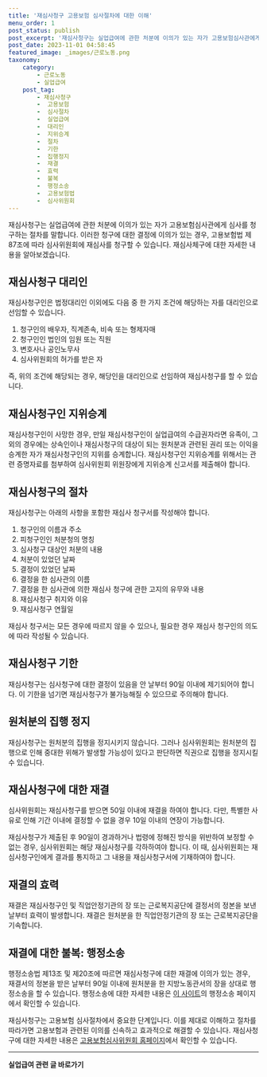 ```yaml
---
title: '재심사청구 고용보험 심사절차에 대한 이해'
menu_order: 1
post_status: publish
post_excerpt: '재심사청구는 실업급여에 관한 처분에 이의가 있는 자가 고용보험심사관에게 심사를 청구하는 절차를 말합니다. 이러한 청구에 대한 결정에 이의가 있는 경우, 고용보험법 제87조에 따라 심사위원회에 재심사를 청구할 수 있습니다. 재심사체구에 대한 자세한 내용을 알아보겠습니다.'
post_date: 2023-11-01 04:58:45
featured_image: _images/근로노동.png
taxonomy:
    category:
        - 근로노동
        - 실업급여
    post_tag:
        - 재심사청구
        -  고용보험
        -  심사절차
        -  실업급여
        -  대리인
        -  지위승계
        -  절차
        -  기한
        -  집행정지
        -  재결
        -  효력
        -  불복
        -  행정소송
        -  고용보험법
        -  심사위원회
---
```




재심사청구는 실업급여에 관한 처분에 이의가 있는 자가 고용보험심사관에게 심사를 청구하는 절차를 말합니다. 이러한 청구에 대한 결정에 이의가 있는 경우, 고용보험법 제87조에 따라 심사위원회에 재심사를 청구할 수 있습니다. 재심사체구에 대한 자세한 내용을 알아보겠습니다.

## 재심사청구 대리인

재심사청구인은 법정대리인 이외에도 다음 중 한 가지 조건에 해당하는 자를 대리인으로 선임할 수 있습니다.

1. 청구인의 배우자, 직계존속, 비속 또는 형제자매
2. 청구인인 법인의 임원 또는 직원
3. 변호사나 공인노무사
4. 심사위원회의 허가를 받은 자

즉, 위의 조건에 해당되는 경우, 해당인을 대리인으로 선임하여 재심사청구를 할 수 있습니다.

## 재심사청구인 지위승계

재심사청구인이 사망한 경우, 만일 재심사청구인이 실업급여의 수급권자라면 유족이, 그 외의 경우에는 상속인이나 재심사청구의 대상이 되는 원처분과 관련된 권리 또는 이익을 승계한 자가 재심사청구인의 지위를 승계합니다. 재심사청구인 지위승계를 위해서는 관련 증명자료를 첨부하여 심사위원회 위원장에게 지위승계 신고서를 제출해야 합니다.

## 재심사청구의 절차

재심사청구는 아래의 사항을 포함한 재심사 청구서를 작성해야 합니다.

1. 청구인의 이름과 주소
2. 피청구인인 처분청의 명칭
3. 심사청구 대상인 처분의 내용
4. 처분이 있었던 날짜
5. 결정이 있었던 날짜
6. 결정을 한 심사관의 이름
7. 결정을 한 심사관에 의한 재심사 청구에 관한 고지의 유무와 내용
8. 재심사청구 취지와 이유
9. 재심사청구 연월일

재심사 청구서는 모든 경우에 따르지 않을 수 있으나, 필요한 경우 재심사 청구인의 의도에 따라 작성될 수 있습니다.

## 재심사청구 기한

재심사청구는 심사청구에 대한 결정이 있음을 안 날부터 90일 이내에 제기되어야 합니다. 이 기한을 넘기면 재심사청구가 불가능해질 수 있으므로 주의해야 합니다.

## 원처분의 집행 정지

재심사청구는 원처분의 집행을 정지시키지 않습니다. 그러나 심사위원회는 원처분의 집행으로 인해 중대한 위해가 발생할 가능성이 있다고 판단하면 직권으로 집행을 정지시킬 수 있습니다.

## 재심사청구에 대한 재결

심사위원회는 재심사청구를 받으면 50일 이내에 재결을 하여야 합니다. 다만, 특별한 사유로 인해 기간 이내에 결정할 수 없을 경우 10일 이내의 연장이 가능합니다.

재심사청구가 제출된 후 90일이 경과하거나 법령에 정해진 방식을 위반하여 보정할 수 없는 경우, 심사위원회는 해당 재심사청구를 각하하여야 합니다. 이 때, 심사위원회는 재심사청구인에게 결과를 통지하고 그 내용을 재심사청구서에 기재하여야 합니다.

## 재결의 효력

재결은 재심사청구인 및 직업안정기관의 장 또는 근로복지공단에 결정서의 정본을 보낸 날부터 효력이 발생합니다. 재결은 원처분을 한 직업안정기관의 장 또는 근로복지공단을 기속합니다.

## 재결에 대한 불복: 행정소송

행정소송법 제13조 및 제20조에 따르면 재심사청구에 대한 재결에 이의가 있는 경우, 재결서의 정본을 받은 날부터 90일 이내에 원처분을 한 지방노동관서의 장을 상대로 행정소송을 할 수 있습니다. 행정소송에 대한 자세한 내용은 [이 사이트](www.easylaw.go.kr)의 행정소송 페이지에서 확인할 수 있습니다.

재심사청구는 고용보험 심사절차에서 중요한 단계입니다. 이를 제대로 이해하고 절차를 따라가면 고용보험과 관련된 이의를 신속하고 효과적으로 해결할 수 있습니다. 재심사청구에 대한 자세한 내용은 [고용보험심사위원회 홈페이지](http://www.employment.go.kr/portal/index.do)에서 확인할 수 있습니다.
<!-- wp:separator -->
<hr class="wp-block-separator has-alpha-channel-opacity"/>
<!-- /wp:separator -->

<!-- wp:group {"backgroundColor":"base","layout":{"type":"constrained"}} -->
<div class="wp-block-group has-base-background-color has-background"><!-- wp:paragraph {"align":"center","fontSize":"medium"} -->
<p class="has-text-align-center has-large-font-size"><strong>실업급여 관련 글 바로가기</strong></p>
<!-- /wp:paragraph -->


<!-- wp:latest-posts
{"categories":[{"id":10977,"count":19,"description":"","link":"https://uknowlaw.com/category/%ec%8b%a4%ec%97%85%ea%b8%89%ec%97%ac/","name":"실업급여","slug":"실업급여","taxonomy":"category","parent":0,"meta":[],"_links":{"self":[{"href":"https://uknowlaw.com/wp-json/wp/v2/categories/10977"}],"collection":[{"href":"https://uknowlaw.com/wp-json/wp/v2/categories"}],"about":[{"href":"https://uknowlaw.com/wp-json/wp/v2/taxonomies/category"}],"wp:post_type":[{"href":"https://uknowlaw.com/wp-json/wp/v2/posts?categories=10977"}],"curies":[{"name":"wp","href":"https://api.w.org/{rel}","templated":true}]}}]} /--></div>
<!-- /wp:group -->